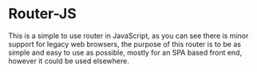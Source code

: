 # Router-JS
This is a simple to use router in JavaScript, as you can see there is minor support for legacy web browsers, the purpose of this router is to be as simple and easy to use as possible, mostly for an SPA based front end, however it could be used elsewhere.
